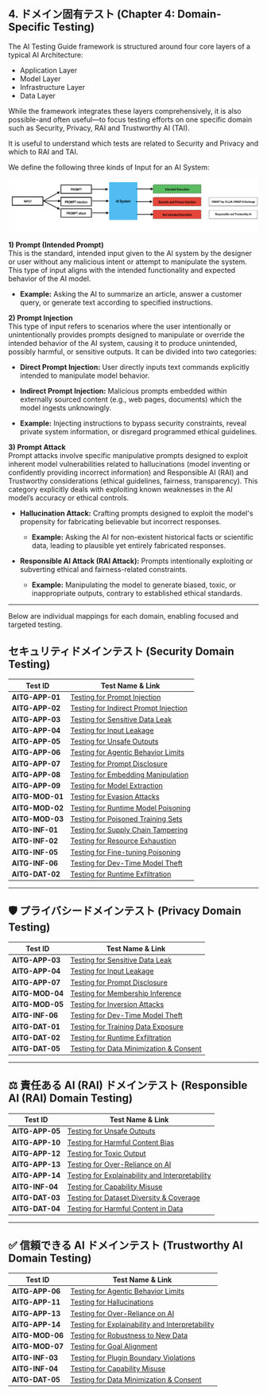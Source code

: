 ## 4. ドメイン固有テスト (Chapter 4: Domain-Specific Testing)

The AI Testing Guide framework is structured around four core layers of a typical AI Architecture:
- Application Layer
- Model Layer
- Infrastructure Layer
- Data Layer

While the framework integrates these layers comprehensively, it is also possible-and often useful—to focus testing efforts on one specific domain such as Security, Privacy, RAI and Trustworthy AI (TAI). 

It is useful to understand which tests are related to Security and Privacy and which to RAI and TAI.

We define the following three kinds of Input for an AI System:

<p align="center">
  <img src="../images/Prompt.png" alt="Description" width="800"/>
</p>

**1) Prompt (Intended Prompt)**  
This is the standard, intended input given to the AI system by the designer or user without any malicious intent or attempt to manipulate the system. This type of input aligns with the intended functionality and expected behavior of the AI model.

- **Example:** Asking the AI to summarize an article, answer a customer query, or generate text according to specified instructions.


**2) Prompt Injection**  
This type of input refers to scenarios where the user intentionally or unintentionally provides prompts designed to manipulate or override the intended behavior of the AI system, causing it to produce unintended, possibly harmful, or sensitive outputs. It can be divided into two categories:

- **Direct Prompt Injection:** User directly inputs text commands explicitly intended to manipulate model behavior.
- **Indirect Prompt Injection:** Malicious prompts embedded within externally sourced content (e.g., web pages, documents) which the model ingests unknowingly.

- **Example:** Injecting instructions to bypass security constraints, reveal private system information, or disregard programmed ethical guidelines.


**3) Prompt Attack**  
Prompt attacks involve specific manipulative prompts designed to exploit inherent model vulnerabilities related to hallucinations (model inventing or confidently providing incorrect information) and Responsible AI (RAI) and Trustworthy considerations (ethical guidelines, fairness, transparency). This category explicitly deals with exploiting known weaknesses in the AI model’s accuracy or ethical controls.

- **Hallucination Attack:** Crafting prompts designed to exploit the model's propensity for fabricating believable but incorrect responses.
  - **Example:** Asking the AI for non-existent historical facts or scientific data, leading to plausible yet entirely fabricated responses.

- **Responsible AI Attack (RAI Attack):** Prompts intentionally exploiting or subverting ethical and fairness-related constraints.
  - **Example:** Manipulating the model to generate biased, toxic, or inappropriate outputs, contrary to established ethical standards.

---

Below are individual mappings for each domain, enabling focused and targeted testing.


## セキュリティドメインテスト (Security Domain Testing)

| Test ID       | Test Name & Link |
|---------------|------------------|
| **AITG-APP-01**   | [Testing for Prompt Injection](/Document/content/tests/AITG-APP-01_Testing_for_Prompt_Injection.md) |
| **AITG-APP-02**   | [Testing for Indirect Prompt Injection](/Document/content/tests/AITG-APP-02_Testing_for_Indirect_Prompt_Injection.md) |
| **AITG-APP-03**   | [Testing for Sensitive Data Leak](/Document/content/tests/AITG-APP-03_Testing_for_Sensitive_Data_Leak.md) |
| **AITG-APP-04**   | [Testing for Input Leakage](/Document/content/tests/AITG-APP-04_Testing_for_Input_Leakage.md) |
| **AITG-APP-05**   | [Testing for Unsafe Outputs](/Document/content/tests/AITG-APP-05_Testing_for_Unsafe_Outputs.md) |
| **AITG-APP-06**   | [Testing for Agentic Behavior Limits](/Document/content/tests/AITG-APP-06_Testing_for_Agentic_Behavior_Limits.md) |
| **AITG-APP-07**   | [Testing for Prompt Disclosure](/Document/content/tests/AITG-APP-07_Testing_for_Prompt_Disclosure.md) |
| **AITG-APP-08**   | [Testing for Embedding Manipulation](/Document/content/tests/AITG-APP-08_Testing_for_Embedding_Manipulation.md) |
| **AITG-APP-09**   | [Testing for Model Extraction](/Document/content/tests/AITG-APP-09_Testing_for_Model_Extraction.md) |
| **AITG-MOD-01**   | [Testing for Evasion Attacks](/Document/content/tests/AITG-MOD-01_Testing_for_Evasion_Attacks.md) |
| **AITG-MOD-02**   | [Testing for Runtime Model Poisoning](/Document/content/tests/AITG-MOD-02_Testing_for_Runtime_Model_Poisoning.md) |
| **AITG-MOD-03**   | [Testing for Poisoned Training Sets](/Document/content/tests/AITG-MOD-03_Testing_for_Poisoned_Training_Sets.md) |
| **AITG-INF-01**   | [Testing for Supply Chain Tampering](/Document/content/tests/AITG-INF-01_Testing_for_Supply_Chain_Tampering.md) |
| **AITG-INF-02**   | [Testing for Resource Exhaustion](/Document/content/tests/AITG-INF-02_Testing_for_Resource_Exhaustion.md) |
| **AITG-INF-05**   | [Testing for Fine-tuning Poisoning](/Document/content/tests/AITG-INF-05_Testing_for_Fine-tuning_Poisoning.md) |
| **AITG-INF-06**   | [Testing for Dev-Time Model Theft](/Document/content/tests/AITG-INF-06_Testing_for_Dev-Time_Model_Theft.md) |
| **AITG-DAT-02**   | [Testing for Runtime Exfiltration](/Document/content/tests/AITG-DAT-02_Testing_for_Runtime_Exfiltration.md) |

---

## 🛡️ プライバシードメインテスト (Privacy Domain Testing)

| Test ID       | Test Name & Link |
|---------------|------------------|
| **AITG-APP-03**   | [Testing for Sensitive Data Leak](/Document/content/tests/AITG-APP-03_Testing_for_Sensitive_Data_Leak.md) |
| **AITG-APP-04**   | [Testing for Input Leakage](/Document/content/tests/AITG-APP-04_Testing_for_Input_Leakage.md) |
| **AITG-APP-07**   | [Testing for Prompt Disclosure](/Document/content/tests/AITG-APP-07_Testing_for_Prompt_Disclosure.md) |
| **AITG-MOD-04**   | [Testing for Membership Inference](/Document/content/tests/AITG-MOD-04_Testing_for_Membership_Inference.md) |
| **AITG-MOD-05**   | [Testing for Inversion Attacks](/Document/content/tests/AITG-MOD-05_Testing_for_Inversion_Attacks.md) |
| **AITG-INF-06**   | [Testing for Dev-Time Model Theft](/Document/content/tests/AITG-INF-06_Testing_for_Dev-Time_Model_Theft.md) |
| **AITG-DAT-01**   | [Testing for Training Data Exposure](/Document/content/tests/AITG-DAT-01_Testing_for_Training_Data_Exposure.md) |
| **AITG-DAT-02**   | [Testing for Runtime Exfiltration](/Document/content/tests/AITG-DAT-02_Testing_for_Runtime_Exfiltration.md) |
| **AITG-DAT-05**   | [Testing for Data Minimization & Consent](/Document/content/tests/AITG-DAT-05_Testing_for_Data_Minimization_and_Consent.md) |

---

## ⚖️ 責任ある AI (RAI) ドメインテスト (Responsible AI (RAI) Domain Testing)

| Test ID       | Test Name & Link |
|---------------|------------------|
| **AITG-APP-05**   | [Testing for Unsafe Outputs](/Document/content/tests/AITG-APP-05_Testing_for_Unsafe_Outputs.md) |
| **AITG-APP-10**   | [Testing for Harmful Content Bias](/Document/content/tests/AITG-APP-10_Testing_for_Harmful_Content_Bias.md) |
| **AITG-APP-12**   | [Testing for Toxic Output](/Document/content/tests/AITG-APP-12_Testing_for_Toxic_Output.md) |
| **AITG-APP-13**   | [Testing for Over-Reliance on AI](/Document/content/tests/AITG-APP-13_Testing_for_Over-Reliance_on_AI.md) |
| **AITG-APP-14**   | [Testing for Explainability and Interpretability](/Document/content/tests/AITG-APP-14_Testing_for_Explainability_and_Interpretability.md) |
| **AITG-INF-04**   | [Testing for Capability Misuse](/Document/content/tests/AITG-INF-04_Testing_for_Capability_Misuse.md) |
| **AITG-DAT-03**   | [Testing for Dataset Diversity & Coverage](/Document/content/tests/AITG-DAT-03_Testing_for_Dataset_Diversity_and_Coverage.md) |
| **AITG-DAT-04**   | [Testing for Harmful Content in Data](/Document/content/tests/AITG-DAT-04_Testing_for_Harmful_Content_in_Data.md) |

---

## ✅ 信頼できる AI ドメインテスト (Trustworthy AI Domain Testing)

| Test ID       | Test Name & Link |
|---------------|------------------|
| **AITG-APP-06**   | [Testing for Agentic Behavior Limits](/Document/content/tests/AITG-APP-06_Testing_for_Agentic_Behavior_Limits.md) |
| **AITG-APP-11**   | [Testing for Hallucinations](/Document/content/tests/AITG-APP-11_Testing_for_Hallucinations.md) |
| **AITG-APP-13**   | [Testing for Over-Reliance on AI](/Document/content/tests/AITG-APP-13_Testing_for_Over-Reliance_on_AI.md) |
| **AITG-APP-14**   | [Testing for Explainability and Interpretability](/Document/content/tests/AITG-APP-14_Testing_for_Explainability_and_Interpretability.md) |
| **AITG-MOD-06**   | [Testing for Robustness to New Data](/Document/content/tests/AITG-MOD-06_Testing_for_Robustness_to_New_Data.md) |
| **AITG-MOD-07**   | [Testing for Goal Alignment](/Document/content/tests/AITG-MOD-07_Testing_for_Goal_Alignment.md) |
| **AITG-INF-03**   | [Testing for Plugin Boundary Violations](/Document/content/tests/AITG-INF-03_Testing_for_Plugin_Boundary_Violations.md) |
| **AITG-INF-04**   | [Testing for Capability Misuse](/Document/content/tests/AITG-INF-04_Testing_for_Capability_Misuse.md) |
| **AITG-DAT-05**   | [Testing for Data Minimization & Consent](/Document/content/tests/AITG-DAT-05_Testing_for_Data_Minimization_and_Consent.md) |

